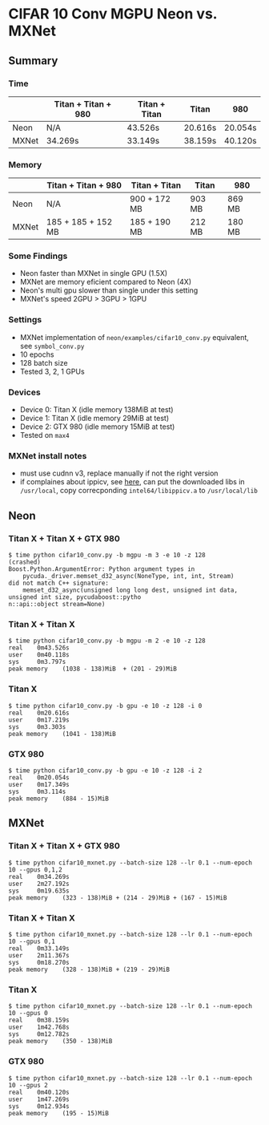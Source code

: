 # CIFAR 10 Conv MGPU Neon vs. MXNet

## Summary
### Time
|       | Titan + Titan + 980 | Titan + Titan | Titan   | 980     |
|-------|---------------------|---------------|---------|---------|
| Neon  | N/A                 | 43.526s       | 20.616s | 20.054s |
| MXNet | 34.269s             | 33.149s       | 38.159s | 40.120s |

### Memory
|       | Titan + Titan + 980 | Titan + Titan | Titan  | 980    |
|-------|---------------------|---------------|--------|--------|
| Neon  | N/A                 | 900 + 172 MB  | 903 MB | 869 MB |
| MXNet | 185 + 185 + 152 MB  | 185 + 190 MB  | 212 MB | 180 MB |

### Some Findings
* Neon faster than MXNet in single GPU (1.5X)
* MXNet are memory eficient compared to Neon (4X)
* Neon's multi gpu slower than single under this setting
* MXNet's speed 2GPU > 3GPU > 1GPU

### Settings
* MXNet implementation of `neon/examples/cifar10_conv.py` equivalent,
  see `symbol_conv.py`
* 10 epochs
* 128 batch size
* Tested 3, 2, 1 GPUs

### Devices
* Device 0: Titan X (idle memory 138MiB at test)
* Device 1: Titan X (idle memory 29MiB at test)
* Device 2: GTX 980 (idle memory 15MiB at test)
* Tested on `max4`

### MXNet install notes
* must use cudnn v3, replace manually if not the right version
* if complaines about ippicv,
  see [here](https://github.com/dmlc/mxnet/issues/1064),
  can put the downloaded libs in `/usr/local`,
  copy correcponding `intel64/libippicv.a` to `/usr/local/lib`


## Neon
### Titan X + Titan X + GTX 980
```
$ time python cifar10_conv.py -b mgpu -m 3 -e 10 -z 128
(crashed)
Boost.Python.ArgumentError: Python argument types in
    pycuda._driver.memset_d32_async(NoneType, int, int, Stream)
did not match C++ signature:
    memset_d32_async(unsigned long long dest, unsigned int data, unsigned int size, pycudaboost::pytho
n::api::object stream=None)
```

### Titan X + Titan X
```
$ time python cifar10_conv.py -b mgpu -m 2 -e 10 -z 128
real    0m43.526s
user    0m40.118s
sys     0m3.797s
peak memory    (1038 - 138)MiB  + (201 - 29)MiB
```

### Titan X
```
$ time python cifar10_conv.py -b gpu -e 10 -z 128 -i 0
real    0m20.616s
user    0m17.219s
sys     0m3.303s
peak memory    (1041 - 138)MiB
```

### GTX 980
```
$ time python cifar10_conv.py -b gpu -e 10 -z 128 -i 2
real    0m20.054s
user    0m17.349s
sys     0m3.114s
peak memory    (884 - 15)MiB
```


## MXNet
### Titan X + Titan X + GTX 980
```
$ time python cifar10_mxnet.py --batch-size 128 --lr 0.1 --num-epoch 10 --gpus 0,1,2
real    0m34.269s
user    2m27.192s
sys     0m19.635s
peak memory    (323 - 138)MiB + (214 - 29)MiB + (167 - 15)MiB
```

### Titan X + Titan X
```
$ time python cifar10_mxnet.py --batch-size 128 --lr 0.1 --num-epoch 10 --gpus 0,1
real    0m33.149s
user    2m11.367s
sys     0m18.270s
peak memory    (328 - 138)MiB + (219 - 29)MiB
```

### Titan X
```
$ time python cifar10_mxnet.py --batch-size 128 --lr 0.1 --num-epoch 10 --gpus 0
real    0m38.159s
user    1m42.768s
sys     0m12.782s
peak memory    (350 - 138)MiB
```

### GTX 980
```
$ time python cifar10_mxnet.py --batch-size 128 --lr 0.1 --num-epoch 10 --gpus 2
real    0m40.120s
user    1m47.269s
sys     0m12.934s
peak memory    (195 - 15)MiB
```


